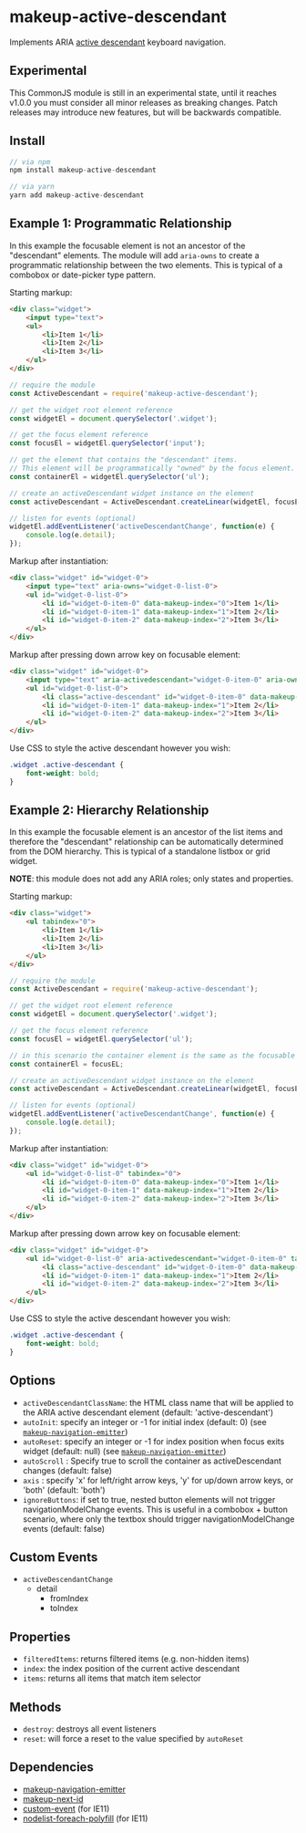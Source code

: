 # makeup-active-descendant

Implements ARIA <a href="https://www.w3.org/WAI/GL/wiki/Using_aria-activedescendant_to_allow_changes_in_focus_within_widgets_to_be_communicated_to_Assistive_Technology">active descendant</a> keyboard navigation.

## Experimental

This CommonJS module is still in an experimental state, until it reaches v1.0.0 you must consider all minor releases as breaking changes. Patch releases may introduce new features, but will be backwards compatible.

## Install

```js
// via npm
npm install makeup-active-descendant

// via yarn
yarn add makeup-active-descendant
```

## Example 1: Programmatic Relationship

In this example the focusable element is not an ancestor of the "descendant" elements. The module will add `aria-owns` to create a programmatic relationship between the two elements. This is typical of a combobox or date-picker type pattern.

Starting markup:

```html
<div class="widget">
    <input type="text">
    <ul>
        <li>Item 1</li>
        <li>Item 2</li>
        <li>Item 3</li>
    </ul>
</div>
```

```js
// require the module
const ActiveDescendant = require('makeup-active-descendant');

// get the widget root element reference
const widgetEl = document.querySelector('.widget');

// get the focus element reference
const focusEl = widgetEl.querySelector('input');

// get the element that contains the "descendant" items.
// This element will be programmatically "owned" by the focus element.
const containerEl = widgetEl.querySelector('ul');

// create an activeDescendant widget instance on the element
const activeDescendant = ActiveDescendant.createLinear(widgetEl, focusEl, containerEl, 'li');

// listen for events (optional)
widgetEl.addEventListener('activeDescendantChange', function(e) {
    console.log(e.detail);
});
```

Markup after instantiation:

```html
<div class="widget" id="widget-0">
    <input type="text" aria-owns="widget-0-list-0">
    <ul id="widget-0-list-0">
        <li id="widget-0-item-0" data-makeup-index="0">Item 1</li>
        <li id="widget-0-item-1" data-makeup-index="1">Item 2</li>
        <li id="widget-0-item-2" data-makeup-index="2">Item 3</li>
    </ul>
</div>
```

Markup after pressing down arrow key on focusable element:

```html
<div class="widget" id="widget-0">
    <input type="text" aria-activedescendant="widget-0-item-0" aria-owns="widget-0-list-0">
    <ul id="widget-0-list-0">
        <li class="active-descendant" id="widget-0-item-0" data-makeup-index="0">Item 1</li>
        <li id="widget-0-item-1" data-makeup-index="1">Item 2</li>
        <li id="widget-0-item-2" data-makeup-index="2">Item 3</li>
    </ul>
</div>
```

Use CSS to style the active descendant however you wish:

```css
.widget .active-descendant {
    font-weight: bold;
}
```

## Example 2: Hierarchy Relationship

In this example the focusable element is an ancestor of the list items and therefore the "descendant" relationship can be automatically determined from the DOM hierarchy. This is typical of a standalone listbox or grid widget.

**NOTE**: this module does not add any ARIA roles; only states and properties.

Starting markup:

```html
<div class="widget">
    <ul tabindex="0">
        <li>Item 1</li>
        <li>Item 2</li>
        <li>Item 3</li>
    </ul>
</div>
```

```js
// require the module
const ActiveDescendant = require('makeup-active-descendant');

// get the widget root element reference
const widgetEl = document.querySelector('.widget');

// get the focus element reference
const focusEl = widgetEl.querySelector('ul');

// in this scenario the container element is the same as the focusable element
const containerEl = focusEL;

// create an activeDescendant widget instance on the element
const activeDescendant = ActiveDescendant.createLinear(widgetEl, focusEl, containerEl, 'li');

// listen for events (optional)
widgetEl.addEventListener('activeDescendantChange', function(e) {
    console.log(e.detail);
});
```

Markup after instantiation:

```html
<div class="widget" id="widget-0">
    <ul id="widget-0-list-0" tabindex="0">
        <li id="widget-0-item-0" data-makeup-index="0">Item 1</li>
        <li id="widget-0-item-1" data-makeup-index="1">Item 2</li>
        <li id="widget-0-item-2" data-makeup-index="2">Item 3</li>
    </ul>
</div>
```

Markup after pressing down arrow key on focusable element:

```html
<div class="widget" id="widget-0">
    <ul id="widget-0-list-0" aria-activedescendant="widget-0-item-0" tabindex="0">
        <li class="active-descendant" id="widget-0-item-0" data-makeup-index="0">Item 1</li>
        <li id="widget-0-item-1" data-makeup-index="1">Item 2</li>
        <li id="widget-0-item-2" data-makeup-index="2">Item 3</li>
    </ul>
</div>
```

Use CSS to style the active descendant however you wish:

```css
.widget .active-descendant {
    font-weight: bold;
}
```

## Options

* `activeDescendantClassName`: the HTML class name that will be applied to the ARIA active descendant element (default: 'active-descendant')
* `autoInit`: specify an integer or -1 for initial index (default: 0) (see [`makeup-navigation-emitter`](https://github.com/makeup-js/makeup-navigation-emitter#options))
* `autoReset`: specify an integer or -1 for index position when focus exits widget (default: null) (see [`makeup-navigation-emitter`](https://github.com/makeup-js/makeup-navigation-emitter#options))
* `autoScroll` : Specify true to scroll the container as activeDescendant changes (default: false)
* `axis` : specify 'x' for left/right arrow keys, 'y' for up/down arrow keys, or 'both' (default: 'both')
* `ignoreButtons`: if set to true, nested button elements will not trigger navigationModelChange events. This is useful in a combobox + button scenario, where only the textbox should trigger navigationModelChange events (default: false)

## Custom Events

* `activeDescendantChange`
    * detail
        * fromIndex
        * toIndex

## Properties

* `filteredItems`: returns filtered items (e.g. non-hidden items)
* `index`: the index position of the current active descendant
* `items`: returns all items that match item selector

## Methods

* `destroy`: destroys all event listeners
* `reset`: will force a reset to the value specified by `autoReset`

## Dependencies

* [makeup-navigation-emitter](https://github.com/makeup/makeup-js/tree/master/packages/makeup-navigation-emitter)
* [makeup-next-id](https://github.com/makeup/makeup-js/tree/master/packages/makeup-next-id)
* [custom-event](https://github.com/webmodules/custom-event) (for IE11)
* [nodelist-foreach-polyfill](https://github.com/imagitama/nodelist-foreach-polyfill) (for IE11)
